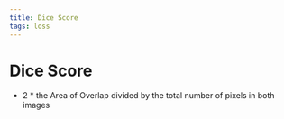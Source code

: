 ```yaml
---
title: Dice Score
tags: loss
---
```


# Dice Score
- 2 * the Area of Overlap divided by the total number of pixels in both images




















